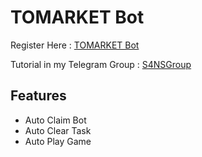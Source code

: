 # TOMARKET Bot

Register Here : [TOMARKET Bot](https://t.me/Tomarket_ai_bot/app?startapp=0000008H)

Tutorial in my Telegram Group : [S4NSGroup](https://t.me/sansxgroup)


## Features
- Auto Claim Bot
- Auto Clear Task
- Auto Play Game

